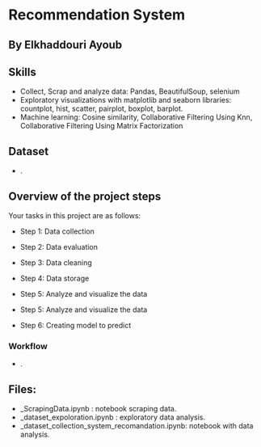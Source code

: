 # Recommendation System

## By Elkhaddouri Ayoub

## Skills
- Collect, Scrap and analyze data: Pandas, BeautifulSoup, selenium
- Exploratory visualizations with matplotlib and seaborn libraries: countplot, hist, scatter, pairplot, boxplot, barplot.
- Machine learning: Cosine similarity, Collaborative Filtering Using Knn, Collaborative Filtering Using Matrix Factorization

## Dataset
- .

## Overview of the project steps

Your tasks in this project are as follows:

- Step 1: Data collection

- Step 2: Data evaluation

- Step 3: Data cleaning

- Step 4: Data storage

- Step 5: Analyze and visualize the data

- Step 5: Analyze and visualize the data

- Step 6: Creating model to predict

### Workflow

- .

## Files:

- _ScrapingData.ipynb                           : notebook scraping data.
- _dataset_expoloration.ipynb                   : exploratory data analysis.
- _dataset_collection_system_recomandation.ipynb: notebook with data analysis.
